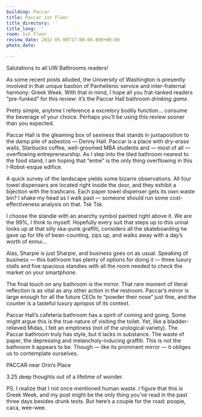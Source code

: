 ```yaml
---
building: Paccar
title: Paccar 1st Floor
title_directory: ''
title_long: ''
room: 1st Floor
review_date: 2012-05-08T17:00:00.000+00:00
photo_date: 

---
```

Salutations to all UW Bathrooms readers!

As some recent posts alluded, the University of Washington is presently involved in that unique bastion of Panhellenic service and inter-fraternal harmony: Greek Week. With that in mind, I hope all you frat-tanked readers “pre-funked” for this review: it’s the Paccar Hall bathroom _drinking game_.

Pretty simple, anytime I reference a excretory bodily function… consume the beverage of your choice. Perhaps you’ll be using this review sooner than you expected.

Paccar Hall is the gleaming box of sexiness that stands in juxtaposition to the damp pile of asbestos — Denny Hall. Paccar is a place with dry-erase walls, Starbucks coffee, well-groomed MBA students and — most of all — overflowing entrepreneurship. As I step into the tiled bathroom nearest to the food stand, I am hoping that “entre” is the only thing overflowing in this I-Robot-esque edifice.

A quick survey of the landscape yields some bizarre observations. All four towel dispensers are located right inside the door, and they exhibit a bijection with the trashcans. Each paper towel dispenser gets its own waste bin? I shake my head as I walk past — someone should run some cost-effectiveness analysis on that. Tsk Tsk.

I choose the standie with an anarchy symbol painted right above it. We are the 99%, I think to myself. Hopefully every suit that steps up to this urinal looks up at that silly ska-punk graffiti, considers all the skateboarding he gave up for life of bean-counting, zips up, and walks away with a day’s worth of ennui…

Alas, Sharpie is just Sharpie, and business goes on as usual. Speaking of business — this bathroom has plenty of options for doing it — three luxury stalls and five spacious standies with all the room needed to check the market on your smartphone.

The final touch on any bathroom is the mirror. That rare moment of literal reflection is as vital as any other action in the restroom. Paccar’s mirror is large enough for all the future CEOs to “powder their nose” just fine, and the counter is a tasteful luxury apropos of its context.

Paccar Hall’s cafeteria bathroom has a spirit of coming and going. Some might argue this is the true nature of visiting the toilet. Yet, like a bladder-relieved Midas, I felt an emptiness (not of the urological variety). The Paccar bathroom truly has style, but it lacks in substance. The waste of paper, the depressing and melancholy-inducing graffiti. This is not the bathroom it appears to be. Though — like its prominent mirror — it obliges us to contemplate ourselves.

PACCAR near Orin’s Place

3\.25 deep thoughts out of a lifetime of wonder.

PS. I realize that I not once mentioned human waste. I figure that this _is_ Greek Week, and my post might be the only thing you’ve read in the past three days besides drunk texts. But here’s a couple for the road: poopie, caca, wee-wee.